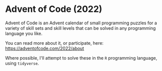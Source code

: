 # Advent of Code (2022)
Advent of Code is an Advent calendar of small programming puzzles for a variety of skill sets and skill levels that can be solved in any programming language you like.

You can read more about it, or participate, here: https://adventofcode.com/2022/about

Where possible, I'll attempt to solve these in the `R` programming language, using `tidyverse`.
